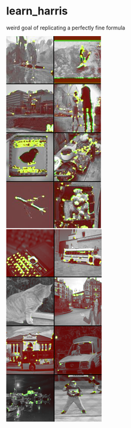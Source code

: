# learn_harris
weird goal of replicating a perfectly fine formula


![](data/snap1.jpg)
![](data/snap2.png)
